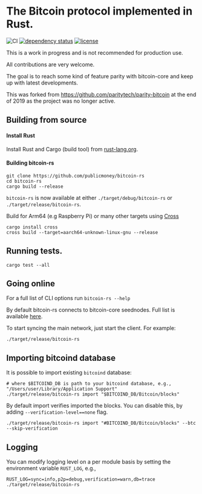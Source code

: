# The Bitcoin protocol implemented in Rust.

![CI](https://github.com/publicmoney/bitcoin-rs/workflows/CI/badge.svg)
[![dependency status](https://deps.rs/repo/github/publicmoney/bitcoin-rs/status.svg)](https://deps.rs/repo/github/publicmoney/bitcoin-rs)
[![license](https://img.shields.io/github/license/publicmoney/bitcoin-rs)](https://github.com/publicmoeny/bitcoin-rs/LICENSE)

This is a work in progress and is not recommended for production use.

All contributions are very welcome.

The goal is to reach some kind of feature parity with bitcoin-core and keep up with latest developments.

This was forked from https://github.com/paritytech/parity-bitcoin at the end of 2019 as the project was no longer active.

## Building from source

#### Install Rust

Install Rust and Cargo (build tool) from [rust-lang.org](https://www.rust-lang.org/tools/install).

#### Building bitcoin-rs

```
git clone https://github.com/publicmoney/bitcoin-rs
cd bitcoin-rs
cargo build --release
```
`bitcoin-rs` is now available at either `./target/debug/bitcoin-rs` or `./target/release/bitcoin-rs`.

Build for Arm64 (e.g Raspberry Pi) or many other targets using [Cross](https://github.com/rust-embedded/cross)

```
cargo install cross
cross build --target=aarch64-unknown-linux-gnu --release
```


## Running tests.

```
cargo test --all
```

## Going online

For a full list of CLI options run `bitcoin-rs --help`  

By default bitcoin-rs connects to bitcoin-core seednodes. Full list is available [here](bitcoin-rs/src/seednodes.rs).

To start syncing the main network, just start the client. For example:

```
./target/release/bitcoin-rs
```

## Importing bitcoind database

It is possible to import existing `bitcoind` database:

```
# where $BITCOIND_DB is path to your bitcoind database, e.g., "/Users/user/Library/Application Support"
./target/release/bitcoin-rs import "$BITCOIND_DB/Bitcoin/blocks"
```

By default import verifies imported the blocks. You can disable this, by adding `--verification-level==none` flag.

```
./target/release/bitcoin-rs import "#BITCOIND_DB/Bitcoin/blocks" --btc --skip-verification
```

## Logging

You can modify logging level on a per module basis by setting the environment variable `RUST_LOG`, e.g.,
```
RUST_LOG=sync=info,p2p=debug,verification=warn,db=trace ./target/release/bitcoin-rs
```
